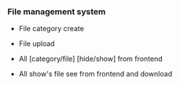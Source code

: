 ### File management system

- File category create
- File upload
- All [category/file] [hide/show] from frontend

- All show's file see from frontend and download
